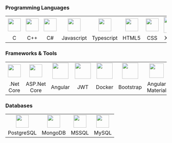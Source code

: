 <h3>Programming Languages</h3>
<table>
  <tr>
    <td align="center">
      <img width="40px" height="40px" src="https://cdn.jsdelivr.net/gh/devicons/devicon@latest/icons/c/c-original.svg" />
    </td>
    <td align="center">
      <img width="40px" height="40px" src="https://cdn.jsdelivr.net/gh/devicons/devicon@latest/icons/cplusplus/cplusplus-original.svg" />
    </td>
    <td align="center">
      <img width="40px" height="40px" src="https://cdn.jsdelivr.net/gh/devicons/devicon@latest/icons/csharp/csharp-original.svg" />
    </td>
    <td align="center">
      <img width="40px" height="40px" src="https://cdn.jsdelivr.net/gh/devicons/devicon@latest/icons/javascript/javascript-original.svg" />
    </td>
    <td align="center">
      <img width="40px" height="40px" src="https://cdn.jsdelivr.net/gh/devicons/devicon@latest/icons/typescript/typescript-original.svg" />
    </td>
    <td align="center">
      <img width="40px" height="40px" src="https://cdn.jsdelivr.net/gh/devicons/devicon@latest/icons/html5/html5-original.svg" />
    </td>
    <td align="center">
      <img width="40px" height"40px" src="https://cdn.jsdelivr.net/gh/devicons/devicon@latest/icons/css3/css3-original.svg" />
    </td>
    <td align="center">
      <img width="50px" height"50px" src="https://user-images.githubusercontent.com/7389110/64734952-8a06ae80-d4df-11e9-830a-2c451a6c0694.png" />
    </td>
  </tr>
  <tr>
    <td align="center">
      C
    </td>
    <td align="center">
      C++
    </td>
    <td align="center">
      C#
    </td>
    <td align="center">
      Javascript
    </td>
    <td align="center">
      Typescript
    </td>
    <td align="center">
      HTML5
    </td>
    <td align="center">
      CSS
    </td>
    <td align="center">
      XAML
    </td>
  </tr>
</table>

<h3>Frameworks & Tools</h3>
<table>
  <tr>
    <td align="center">
      <img width="40px" height"40px" src="https://upload.wikimedia.org/wikipedia/commons/thumb/e/ee/.NET_Core_Logo.svg/1200px-.NET_Core_Logo.svg.png" />
    </td>
    <td align="center">
      <img width="40px" height"40px" src="https://upload.wikimedia.org/wikipedia/commons/thumb/e/ee/.NET_Core_Logo.svg/1200px-.NET_Core_Logo.svg.png" />
    </td>
    <td align="center">
      <img width="50px" height"50px" src="https://cdn.jsdelivr.net/gh/devicons/devicon@latest/icons/angular/angular-original.svg" />
    </td>
     <td align="center">
      <img width="50px" height"50px" src="https://cdn.worldvectorlogo.com/logos/jwt-3.svg" />
    </td>
    <td align="center">
      <img width="50px" height"50px" src="https://cdn.jsdelivr.net/gh/devicons/devicon@latest/icons/docker/docker-original.svg" />
    </td>
    <td align="center">
      <img width="50px" height"50px" src="https://cdn.jsdelivr.net/gh/devicons/devicon@latest/icons/bootstrap/bootstrap-original.svg" />
    </td>
    <td align="center">
      <img width="45px" height"45px" src="https://cdn.jsdelivr.net/gh/devicons/devicon@latest/icons/angularmaterial/angularmaterial-original.svg" />
    </td>
    <td align="center">
      <img width="40px" height"40px" src="https://cdn.jsdelivr.net/gh/devicons/devicon@latest/icons/nodejs/nodejs-original.svg" />
    </td>
    <td align="center">
      <img width="40px" height"40px" src="https://cdn.jsdelivr.net/gh/devicons/devicon@latest/icons/rabbitmq/rabbitmq-original.svg" />
    </td>
    <td align="center">
      <img width="50px" height"50px" src="https://cdn.jsdelivr.net/gh/devicons/devicon@latest/icons/dot-net/dot-net-original.svg" />
    </td>
    <td align="center">
      <img width="50px" height"50px" src="https://cdn.jsdelivr.net/gh/devicons/devicon@latest/icons/dot-net/dot-net-original.svg" />
    </td>
  </tr>
  <tr>
    <td align="center">
      .Net Core
    </td>
    <td align="center">
      ASP.Net Core
    </td>
    <td align="center">
      Angular
    </td>
    <td align="center">
      JWT
    </td>
    <td align="center">
      Docker
    </td>
    <td align="center">
      Bootstrap
    </td>
    <td align="center">
      Angular Material
    </td>
    <td align="center">
      Node.js
    </td>
    <td align="center">
      RabbitMQ
    </td>
    <td align="center">
      WPF
    </td>
    <td align="center">
      WinForm
    </td>
  </tr>
</table>

<h3>Databases</h3>
<table>
  <tr>
    <td align="center">
      <img width="40px" height"40px" src="https://cdn.jsdelivr.net/gh/devicons/devicon@latest/icons/postgresql/postgresql-original.svg" />
    </td>
    <td align="center">
      <img width="40px" height"40px" src="https://cdn.jsdelivr.net/gh/devicons/devicon@latest/icons/mongodb/mongodb-original.svg" />
    </td>
    <td align="center">
      <img width="40px" height"40px" src="https://cdn.jsdelivr.net/gh/devicons/devicon@latest/icons/microsoftsqlserver/microsoftsqlserver-original.svg" />
    </td>
    <td align="center">
      <img width="40px" height"40px" src="https://cdn.jsdelivr.net/gh/devicons/devicon@latest/icons/mysql/mysql-original.svg" />
    </td>
  </tr>
  <tr>
    <td align="center">
      PostgreSQL
    </td>
    <td align="center">
      MongoDB
    </td>
    <td align="center">
      MSSQL
    </td>
    <td align="center">
      MySQL
    </td>
  </tr>
</table>
